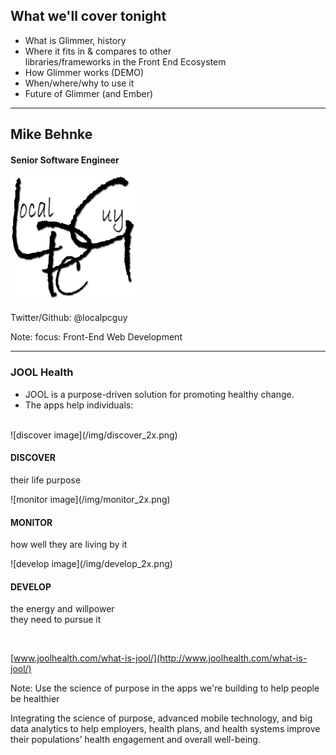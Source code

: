 ## What we'll cover tonight

- What is Glimmer, history 
- Where it fits in & compares to other<br>libraries/frameworks in   the Front End Ecosystem 
- How Glimmer works (DEMO)
- When/where/why to use it
- Future of Glimmer (and Ember)

----

## Mike Behnke
#### Senior Software Engineer

![LPG logo](/img/LPGLogo-HQ-200x200.png) 

<span class="small">Twitter/Github: @localpcguy</span>

Note:
focus: Front-End Web Development

----

### JOOL Health

- JOOL is a purpose-driven solution for promoting healthy change.
- The apps help individuals:
<br>

<div class="jool-items clearfix">
	<div class="jool-item">
		![discover image](/img/discover_2x.png)
		<h4>DISCOVER</h4>
		<p>their life purpose</p>
	</div>
	<div class="jool-item">
		![monitor image](/img/monitor_2x.png)
		<h4>MONITOR</h4>
		<p>how well they are living by it</p>
	</div>
	<div class="jool-item">
	    ![develop image](/img/develop_2x.png)
		<h4>DEVELOP</h4>
		<p>the energy and willpower<br>they need to pursue it</p>
	</div>
</div>
<br>

[www.joolhealth.com/what-is-jool/](http://www.joolhealth.com/what-is-jool/)

Note:
Use the science of purpose in the apps we're building to help people be healthier

Integrating the science of purpose, advanced mobile technology, and big data analytics to help 
employers, health plans, and health systems improve their populations’ health engagement and overall well-being.

